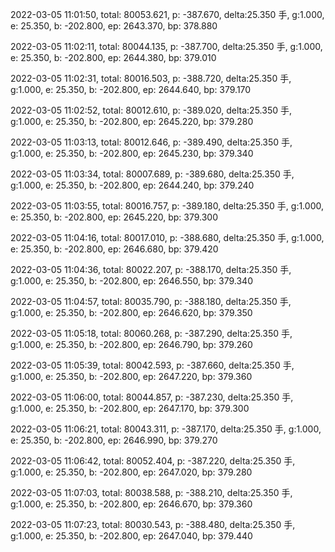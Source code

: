 2022-03-05 11:01:50, total: 80053.621, p: -387.670, delta:25.350 手, g:1.000, e: 25.350, b: -202.800, ep: 2643.370, bp: 378.880

2022-03-05 11:02:11, total: 80044.135, p: -387.700, delta:25.350 手, g:1.000, e: 25.350, b: -202.800, ep: 2644.380, bp: 379.010

2022-03-05 11:02:31, total: 80016.503, p: -388.720, delta:25.350 手, g:1.000, e: 25.350, b: -202.800, ep: 2644.640, bp: 379.170

2022-03-05 11:02:52, total: 80012.610, p: -389.020, delta:25.350 手, g:1.000, e: 25.350, b: -202.800, ep: 2645.220, bp: 379.280

2022-03-05 11:03:13, total: 80012.646, p: -389.490, delta:25.350 手, g:1.000, e: 25.350, b: -202.800, ep: 2645.230, bp: 379.340

2022-03-05 11:03:34, total: 80007.689, p: -389.680, delta:25.350 手, g:1.000, e: 25.350, b: -202.800, ep: 2644.240, bp: 379.240

2022-03-05 11:03:55, total: 80016.757, p: -389.180, delta:25.350 手, g:1.000, e: 25.350, b: -202.800, ep: 2645.220, bp: 379.300

2022-03-05 11:04:16, total: 80017.010, p: -388.680, delta:25.350 手, g:1.000, e: 25.350, b: -202.800, ep: 2646.680, bp: 379.420

2022-03-05 11:04:36, total: 80022.207, p: -388.170, delta:25.350 手, g:1.000, e: 25.350, b: -202.800, ep: 2646.550, bp: 379.340

2022-03-05 11:04:57, total: 80035.790, p: -388.180, delta:25.350 手, g:1.000, e: 25.350, b: -202.800, ep: 2646.620, bp: 379.350

2022-03-05 11:05:18, total: 80060.268, p: -387.290, delta:25.350 手, g:1.000, e: 25.350, b: -202.800, ep: 2646.790, bp: 379.260

2022-03-05 11:05:39, total: 80042.593, p: -387.660, delta:25.350 手, g:1.000, e: 25.350, b: -202.800, ep: 2647.220, bp: 379.360

2022-03-05 11:06:00, total: 80044.857, p: -387.230, delta:25.350 手, g:1.000, e: 25.350, b: -202.800, ep: 2647.170, bp: 379.300

2022-03-05 11:06:21, total: 80043.311, p: -387.170, delta:25.350 手, g:1.000, e: 25.350, b: -202.800, ep: 2646.990, bp: 379.270

2022-03-05 11:06:42, total: 80052.404, p: -387.220, delta:25.350 手, g:1.000, e: 25.350, b: -202.800, ep: 2647.020, bp: 379.280

2022-03-05 11:07:03, total: 80038.588, p: -388.210, delta:25.350 手, g:1.000, e: 25.350, b: -202.800, ep: 2646.670, bp: 379.360

2022-03-05 11:07:23, total: 80030.543, p: -388.480, delta:25.350 手, g:1.000, e: 25.350, b: -202.800, ep: 2647.040, bp: 379.440